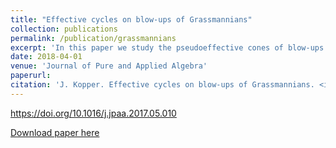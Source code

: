 ```yaml
---
title: "Effective cycles on blow-ups of Grassmannians"
collection: publications
permalink: /publication/grassmannians
excerpt: 'In this paper we study the pseudoeffective cones of blow-ups of Grassmannians at sets of points. For small numbers of points, the cones are often spanned by proper transforms of Schubert classes. In some special cases, we provide sharp bounds for when the Schubert classes fail to span and we describe the resulting geometry.'
date: 2018-04-01
venue: 'Journal of Pure and Applied Algebra'
paperurl:
citation: 'J. Kopper. Effective cycles on blow-ups of Grassmannians. <i>Journal of Pure and Applied Algebra</i>, 222 no. 4 (2018), 846--86769.'
---
```


https://doi.org/10.1016/j.jpaa.2017.05.010

[Download paper here](http://jmkopper.github.io/files/grassmannians.pdf)
